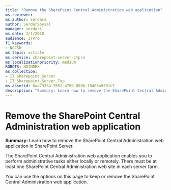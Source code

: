 ```yaml
---
title: "Remove the SharePoint Central Administration web application"
ms.reviewer: 
ms.author: serdars
author: SerdarSoysal
manager: serdars
ms.date: 3/1/2018
audience: ITPro
f1.keywords:
- NOCSH
ms.topic: article
ms.service: sharepoint-server-itpro
ms.localizationpriority: medium
ROBOTS: NOINDEX
ms.collection:
- IT_Sharepoint_Server
- IT_Sharepoint_Server_Top
ms.assetid: 0aa73334-7652-4769-8596-19403a9201c7
description: "Summary: Learn how to remove the SharePoint Central Administration web application in SharePoint Server."
---
```


# Remove the SharePoint Central Administration web application

 **Summary:** Learn how to remove the SharePoint Central Administration web application in SharePoint Server. 
  
The SharePoint Central Administration web application enables you to perform administrative tasks either locally or remotely. There must be at least one SharePoint Central Administration web site in each server farm.
  
You can use the options on this page to keep or remove the SharePoint Central Administration web application.
  

